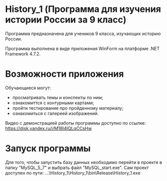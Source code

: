 # History_1 (Программа для изучения истории России за 9 класс)
Программа предназначена для учеников 9 класса, изучающих историю России.

Программа выполнена в виде приложения WinForm на платформе .NET Framework 4.7.2.

# Возможности приложения
Обучающиеся могут:
  - просматривать темы и конспекты по ним;
  - ознакомиттся с контурными картами;
  - пройти тестирование про пройденному материалу;
  - ознакомиться с галереей изображений.

Видео с демонстрацией работы программы доступно по ссылке: https://disk.yandex.ru/i/M18I4IQLqCCsHw

# Запуск программы
Для того, чтобы запустить базу данных необходимо перейти в проекте в папку "MySQL_5_7" и выбрать файл "MySQL_start.exe".
Сам проект доступен по пути: ...\History_1\History_1\bin\Release\History_1.exe
